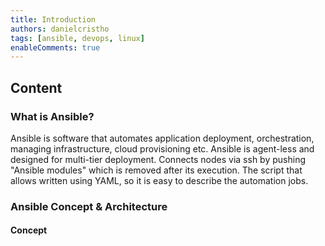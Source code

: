```yaml
---
title: Introduction
authors: danielcristho
tags: [ansible, devops, linux]
enableComments: true
---
```


## Content

### What is Ansible?

Ansible is software that automates application deployment, orchestration, managing infrastructure, cloud provisioning etc. Ansible is agent-less and designed for multi-tier deployment. Connects nodes via ssh by pushing "Ansible modules" which is removed after its execution. The script that allows written using YAML, so it is easy to describe the automation jobs.

### Ansible Concept & Architecture

#### Concept

